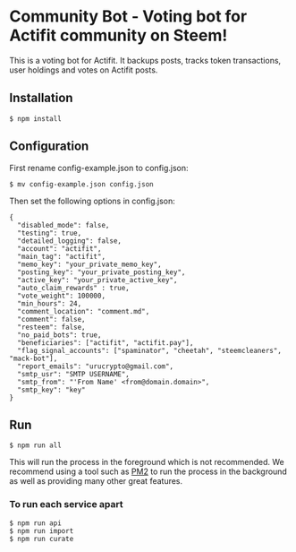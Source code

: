 # Community Bot - Voting bot for Actifit community on Steem!

This is a voting bot for Actifit. It backups posts, tracks token transactions, user holdings and votes on Actifit posts.

## Installation
```
$ npm install
```

## Configuration
First rename config-example.json to config.json:
```
$ mv config-example.json config.json
```

Then set the following options in config.json:
```
{
  "disabled_mode": false,
  "testing": true,
  "detailed_logging": false,
  "account": "actifit",
  "main_tag": "actifit",
  "memo_key": "your_private_memo_key",
  "posting_key": "your_private_posting_key",
  "active_key": "your_private_active_key",
  "auto_claim_rewards" : true,
  "vote_weight": 100000,
  "min_hours": 24,
  "comment_location": "comment.md",
  "comment": false,
  "resteem": false,
  "no_paid_bots": true,
  "beneficiaries": ["actifit", "actifit.pay"],
  "flag_signal_accounts": ["spaminator", "cheetah", "steemcleaners", "mack-bot"],
  "report_emails": "urucrypto@gmail.com",
  "smtp_usr": "SMTP USERNAME",
  "smtp_from": "'From Name' <from@domain.domain>",
  "smtp_key": "key"
}
```
## Run
```
$ npm run all
```

This will run the process in the foreground which is not recommended. We recommend using a tool such as [PM2](http://pm2.keymetrics.io/) to run the process in the background as well as providing many other great features.

### To run each service apart

```
$ npm run api
$ npm run import
$ npm run curate
```